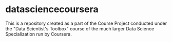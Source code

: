 datasciencecoursera
===================

This is a repository created as a part of the Course Project conducted under the "Data Scientist's Toolbox" course of the much larger Data Science Specialization run by Coursera.

